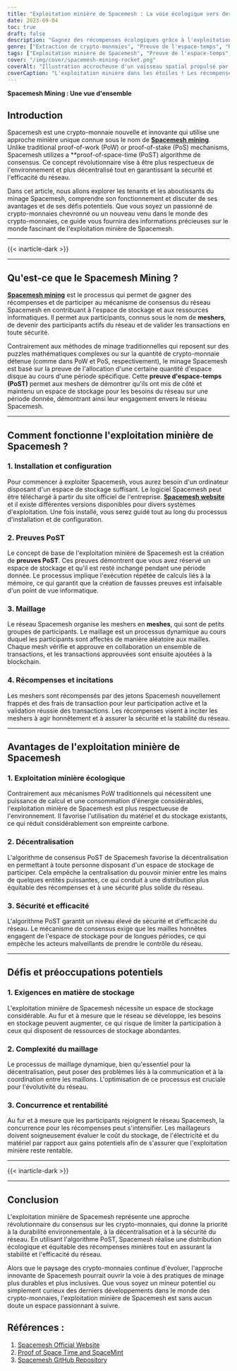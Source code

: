 ```yaml
---
title: "Exploitation minière de Spacemesh : La voie écologique vers des récompenses décentralisées"
date: 2023-09-04
toc: true
draft: false
description: "Gagnez des récompenses écologiques grâce à l'exploitation minière de Spacemesh, une approche décentralisée utilisant l'algorithme de consensus innovant PoST."
genre: ["Extraction de crypto-monnaies", "Preuve de l'espace-temps", "Récompenses décentralisées", "Exploitation minière respectueuse de l'environnement", "Technologie de la chaîne de blocs", "Crypto-monnaie", "Exploitation minière de cryptomonnaies", "Preuve d'espace", "Décentralisation", "Consensus sur la blockchain"]
tags: ["Exploitation minière de Spacemesh", "Preuve de l'espace-temps", "Eco-Friendly", "Décentralisation", "Extraction de crypto-monnaies", "Technologie de la chaîne de blocs", "Maillets", "Preuves PoST", "Récompenses minières", "Les passionnés de cryptomonnaies", "Consensus décentralisé", "Solutions minières respectueuses de l'environnement", "Récompenses en crypto-monnaies", "Sécurité des crypto-monnaies", "Preuve d'espace", "Innovation dans le domaine des crypto-monnaies", "Réseau de chaînes de blocs", "Réseau Spacemesh", "Processus de maillage", "Efficacité des crypto-monnaies", "Participation aux crypto-monnaies", "Évolutivité des crypto-monnaies", "Incitations à la blockchain", "Logiciel Spacemesh", "Jetons Spacemesh", "Réseau Crypto", "Transactions en crypto-monnaie", "Cryptodevises Décentralisation", "Défis cryptographiques"]
cover: "/img/cover/spacemesh-mining-rocket.png"
coverAlt: "Illustration accrocheuse d'un vaisseau spatial propulsé par une fusée et minant des crypto-monnaies dans l'espace, symbolisant le processus de minage écologique et innovant de Spacemesh."
coverCaption: "L'exploitation minière dans les étoiles ! Les récompenses écologiques de Spacemesh vous attendent."
---
```


**Spacemesh Mining : Une vue d'ensemble**

## Introduction

Spacemesh est une crypto-monnaie nouvelle et innovante qui utilise une approche minière unique connue sous le nom de [**Spacemesh mining**](https://www.spacemesh.io/). Unlike traditional proof-of-work (PoW) or proof-of-stake (PoS) mechanisms, Spacemesh utilizes a **proof-of-space-time (PoST) algorithme de consensus. Ce concept révolutionnaire vise à être plus respectueux de l'environnement et plus décentralisé tout en garantissant la sécurité et l'efficacité du réseau.

Dans cet article, nous allons explorer les tenants et les aboutissants du minage Spacemesh, comprendre son fonctionnement et discuter de ses avantages et de ses défis potentiels. Que vous soyez un passionné de crypto-monnaies chevronné ou un nouveau venu dans le monde des crypto-monnaies, ce guide vous fournira des informations précieuses sur le monde fascinant de l'exploitation minière de Spacemesh.

______
{{< inarticle-dark >}}
______

## Qu'est-ce que le Spacemesh Mining ?

[**Spacemesh mining**](https://www.spacemesh.io/) est le processus qui permet de gagner des récompenses et de participer au mécanisme de consensus du réseau Spacemesh en contribuant à l'espace de stockage et aux ressources informatiques. Il permet aux participants, connus sous le nom de **meshers**, de devenir des participants actifs du réseau et de valider les transactions en toute sécurité.

Contrairement aux méthodes de minage traditionnelles qui reposent sur des puzzles mathématiques complexes ou sur la quantité de crypto-monnaie détenue (comme dans PoW et PoS, respectivement), le minage Spacemesh est basé sur la preuve de l'allocation d'une certaine quantité d'espace disque au cours d'une période spécifique. Cette **preuve d'espace-temps (PoST)** permet aux meshers de démontrer qu'ils ont mis de côté et maintenu un espace de stockage pour les besoins du réseau sur une période donnée, démontrant ainsi leur engagement envers le réseau Spacemesh.

______

## Comment fonctionne l'exploitation minière de Spacemesh ?

### 1. Installation et configuration

Pour commencer à exploiter Spacemesh, vous aurez besoin d'un ordinateur disposant d'un espace de stockage suffisant. Le logiciel Spacemesh peut être téléchargé à partir du site officiel de l'entreprise. [**Spacemesh website**](https://www.spacemesh.io/) et il existe différentes versions disponibles pour divers systèmes d'exploitation. Une fois installé, vous serez guidé tout au long du processus d'installation et de configuration.

### 2. Preuves PoST

Le concept de base de l'exploitation minière de Spacemesh est la création de **preuves PoST**. Ces preuves démontrent que vous avez réservé un espace de stockage et qu'il est resté inchangé pendant une période donnée. Le processus implique l'exécution répétée de calculs liés à la mémoire, ce qui garantit que la création de fausses preuves est infaisable d'un point de vue informatique.

### 3. Maillage

Le réseau Spacemesh organise les meshers en **meshes**, qui sont de petits groupes de participants. Le maillage est un processus dynamique au cours duquel les participants sont affectés de manière aléatoire aux mailles. Chaque mesh vérifie et approuve en collaboration un ensemble de transactions, et les transactions approuvées sont ensuite ajoutées à la blockchain.

### 4. Récompenses et incitations

Les meshers sont récompensés par des jetons Spacemesh nouvellement frappés et des frais de transaction pour leur participation active et la validation réussie des transactions. Les récompenses visent à inciter les meshers à agir honnêtement et à assurer la sécurité et la stabilité du réseau.

______

## Avantages de l'exploitation minière de Spacemesh

### 1. Exploitation minière écologique

Contrairement aux mécanismes PoW traditionnels qui nécessitent une puissance de calcul et une consommation d'énergie considérables, l'exploitation minière de Spacemesh est plus respectueuse de l'environnement. Il favorise l'utilisation du matériel et du stockage existants, ce qui réduit considérablement son empreinte carbone.

### 2. Décentralisation

L'algorithme de consensus PoST de Spacemesh favorise la décentralisation en permettant à toute personne disposant d'un espace de stockage de participer. Cela empêche la centralisation du pouvoir minier entre les mains de quelques entités puissantes, ce qui conduit à une distribution plus équitable des récompenses et à une sécurité plus solide du réseau.

### 3. Sécurité et efficacité

L'algorithme PoST garantit un niveau élevé de sécurité et d'efficacité du réseau. Le mécanisme de consensus exige que les mailles honnêtes engagent de l'espace de stockage pour de longues périodes, ce qui empêche les acteurs malveillants de prendre le contrôle du réseau.

______

## Défis et préoccupations potentiels

### 1. Exigences en matière de stockage

L'exploitation minière de Spacemesh nécessite un espace de stockage considérable. Au fur et à mesure que le réseau se développe, les besoins en stockage peuvent augmenter, ce qui risque de limiter la participation à ceux qui disposent de ressources de stockage abondantes.

### 2. Complexité du maillage

Le processus de maillage dynamique, bien qu'essentiel pour la décentralisation, peut poser des problèmes liés à la communication et à la coordination entre les maillons. L'optimisation de ce processus est cruciale pour l'évolutivité du réseau.

### 3. Concurrence et rentabilité

Au fur et à mesure que les participants rejoignent le réseau Spacemesh, la concurrence pour les récompenses peut s'intensifier. Les maillageurs doivent soigneusement évaluer le coût du stockage, de l'électricité et du matériel par rapport aux gains potentiels afin de s'assurer que l'exploitation minière reste rentable.

______
{{< inarticle-dark >}}
______

## Conclusion

L'exploitation minière de Spacemesh représente une approche révolutionnaire du consensus sur les crypto-monnaies, qui donne la priorité à la durabilité environnementale, à la décentralisation et à la sécurité du réseau. En utilisant l'algorithme PoST, Spacemesh réalise une distribution écologique et équitable des récompenses minières tout en assurant la stabilité et l'efficacité du réseau.

Alors que le paysage des crypto-monnaies continue d'évoluer, l'approche innovante de Spacemesh pourrait ouvrir la voie à des pratiques de minage plus durables et plus inclusives. Que vous soyez un mineur potentiel ou simplement curieux des derniers développements dans le monde des crypto-monnaies, l'exploitation minière de Spacemesh est sans aucun doute un espace passionnant à suivre.

## Références :

1. [Spacemesh Official Website](https://www.spacemesh.io/)
2. [Proof of Space Time and SpaceMint](https://eprint.iacr.org/2013/796.pdf)
3. [Spacemesh GitHub Repository](https://github.com/spacemeshos)